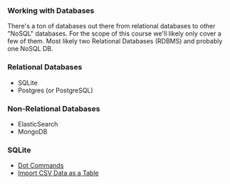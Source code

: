 ### Working with Databases

There's a ton of databases out there from relational databases to other "NoSQL" databases. For the scope of this course we'll likely only cover a few of them. Most likely two Relational Databases (RDBMS) and probably one NoSQL DB.


### Relational Databases
- SQLite
- Postgres (or PostgreSQL)


### Non-Relational Databases
- ElasticSearch
- MongoDB


### SQLite
- [Dot Commands](https://sqlite.org/cli.html#special_commands_to_sqlite3_dot_commands_)
- [Import CSV Data as a Table](https://sqlite.org/cli.html#csv_import)

